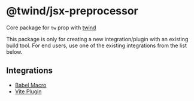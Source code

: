# @twind/jsx-preprocessor

Core package for `tw` prop with [twind](https://twind.dev/)

This package is only for creating a new integration/plugin with an existing build tool. For end users, use one of the existing integrations from the list below.

## Integrations

- [Babel Macro](../macro/README.md)
- [Vite Plugin](../vite-plugin-jsx/README.md)
